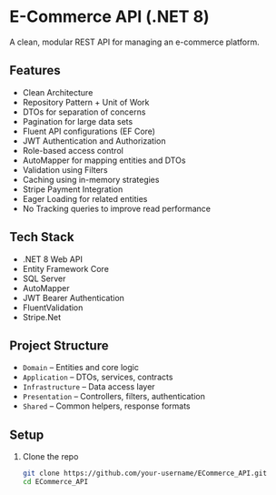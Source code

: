 # E-Commerce API (.NET 8)

A clean, modular REST API for managing an e-commerce platform.

## Features

- Clean Architecture  
- Repository Pattern + Unit of Work  
- DTOs for separation of concerns  
- Pagination for large data sets  
- Fluent API configurations (EF Core)  
- JWT Authentication and Authorization  
- Role-based access control  
- AutoMapper for mapping entities and DTOs  
- Validation using Filters  
- Caching using in-memory strategies  
- Stripe Payment Integration  
- Eager Loading for related entities  
- No Tracking queries to improve read performance  

## Tech Stack

- .NET 8 Web API  
- Entity Framework Core  
- SQL Server  
- AutoMapper  
- JWT Bearer Authentication  
- FluentValidation  
- Stripe.Net  

## Project Structure

- `Domain` – Entities and core logic  
- `Application` – DTOs, services, contracts  
- `Infrastructure` – Data access layer  
- `Presentation` – Controllers, filters, authentication  
- `Shared` – Common helpers, response formats  

## Setup

1. Clone the repo

   ```bash
   git clone https://github.com/your-username/ECommerce_API.git
   cd ECommerce_API

